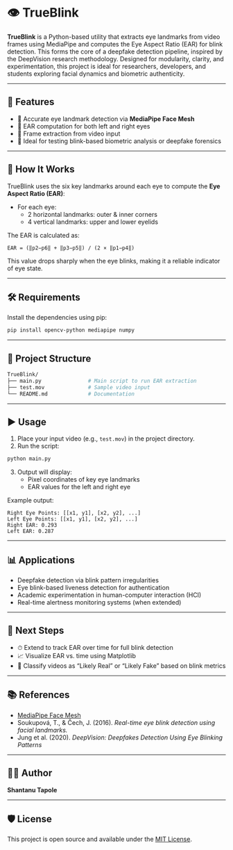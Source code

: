 # 👁️ TrueBlink

**TrueBlink** is a Python-based utility that extracts eye landmarks from video frames using MediaPipe and computes the Eye Aspect Ratio (EAR) for blink detection. This forms the core of a deepfake detection pipeline, inspired by the DeepVision research methodology. Designed for modularity, clarity, and experimentation, this project is ideal for researchers, developers, and students exploring facial dynamics and biometric authenticity.

---

## 🚀 Features

- 🎯 Accurate eye landmark detection via **MediaPipe Face Mesh**
- 📏 EAR computation for both left and right eyes
- 🎥 Frame extraction from video input
- 🧪 Ideal for testing blink-based biometric analysis or deepfake forensics

---

## 🧠 How It Works

TrueBlink uses the six key landmarks around each eye to compute the **Eye Aspect Ratio (EAR)**:

- For each eye:
  - 2 horizontal landmarks: outer & inner corners
  - 4 vertical landmarks: upper and lower eyelids

The EAR is calculated as:

```
EAR = (‖p2−p6‖ + ‖p3−p5‖) / (2 × ‖p1−p4‖)
```

This value drops sharply when the eye blinks, making it a reliable indicator of eye state.

---

## 🛠️ Requirements

Install the dependencies using pip:

```bash
pip install opencv-python mediapipe numpy
```

---

## 📁 Project Structure

```bash
TrueBlink/
├── main.py               # Main script to run EAR extraction
├── test.mov              # Sample video input
└── README.md             # Documentation
```

---

## ▶️ Usage

1. Place your input video (e.g., `test.mov`) in the project directory.
2. Run the script:

```bash
python main.py
```

3. Output will display:
   - Pixel coordinates of key eye landmarks
   - EAR values for the left and right eye

Example output:
```
Right Eye Points: [[x1, y1], [x2, y2], ...]
Left Eye Points: [[x1, y1], [x2, y2], ...]
Right EAR: 0.293
Left EAR: 0.287
```

---

## 📊 Applications

- Deepfake detection via blink pattern irregularities
- Eye blink-based liveness detection for authentication
- Academic experimentation in human-computer interaction (HCI)
- Real-time alertness monitoring systems (when extended)

---

## 🧩 Next Steps

- ⏱ Extend to track EAR over time for full blink detection
- 📈 Visualize EAR vs. time using Matplotlib
- 🎯 Classify videos as “Likely Real” or “Likely Fake” based on blink metrics

---

## 📚 References

- [MediaPipe Face Mesh](https://google.github.io/mediapipe/solutions/face_mesh.html)
- Soukupová, T., & Čech, J. (2016). *Real-time eye blink detection using facial landmarks.*
- Jung et al. (2020). *DeepVision: Deepfakes Detection Using Eye Blinking Patterns*

---

## 🧑‍💻 Author

**Shantanu Tapole**  

---

## 🛡 License

This project is open source and available under the [MIT License](LICENSE).
